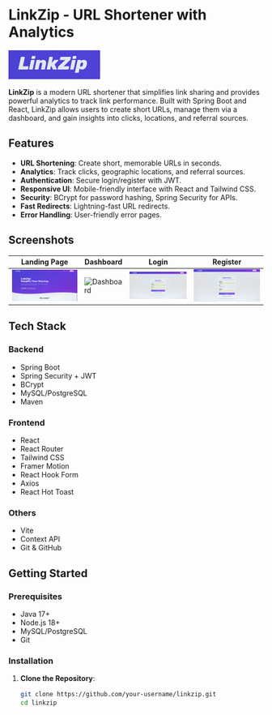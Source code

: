 # LinkZip - URL Shortener with Analytics

![LinkZip Logo](screenshots/logo.png)

**LinkZip** is a modern URL shortener that simplifies link sharing and provides powerful analytics to track link performance. Built with Spring Boot and React, LinkZip allows users to create short URLs, manage them via a dashboard, and gain insights into clicks, locations, and referral sources.

## Features

- **URL Shortening**: Create short, memorable URLs in seconds.
- **Analytics**: Track clicks, geographic locations, and referral sources.
- **Authentication**: Secure login/register with JWT.
- **Responsive UI**: Mobile-friendly interface with React and Tailwind CSS.
- **Security**: BCrypt for password hashing, Spring Security for APIs.
- **Fast Redirects**: Lightning-fast URL redirects.
- **Error Handling**: User-friendly error pages.

## Screenshots

| Landing Page | Dashboard | Login | Register |
|--------------|-----------|-------|----------|
| ![Landing Page](screenshots/landing-page.png) | ![Dashboard](screenshots/dashboard.png) | ![Login](screenshots/login-page.png) | ![Register](screenshots/register-page.png) |

## Tech Stack

### Backend
- Spring Boot
- Spring Security + JWT
- BCrypt
- MySQL/PostgreSQL
- Maven

### Frontend
- React
- React Router
- Tailwind CSS
- Framer Motion
- React Hook Form
- Axios
- React Hot Toast

### Others
- Vite
- Context API
- Git & GitHub

## Getting Started

### Prerequisites
- Java 17+
- Node.js 18+
- MySQL/PostgreSQL
- Git

### Installation

1. **Clone the Repository**:
   ```bash
   git clone https://github.com/your-username/linkzip.git
   cd linkzip
